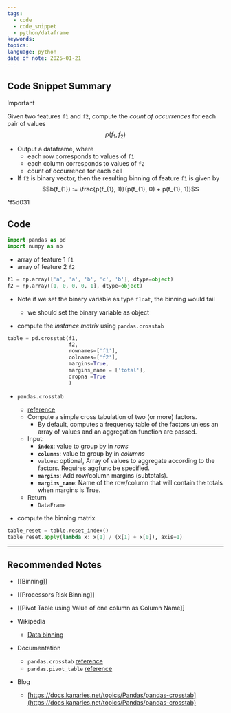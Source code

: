 ```yaml
---
tags:
  - code
  - code_snippet
  - python/dataframe
keywords: 
topics: 
language: python
date of note: 2025-01-21
---
```


## Code Snippet Summary

>[!important]
>Given two features `f1` and `f2`, compute the *count of occurrences* for each pair of values $$p(f_{1}, f_{2})$$ 
>- Output a dataframe, where 
>	- each row corresponds to values of `f1`
>	- each column corresponds to values of `f2`
>	- count of occurrence for each cell
>- If `f2` is binary vector, then the resulting binning of feature `f1` is given by  $$b(f_{1}) :=  \frac{p(f_{1}, 1)}{p(f_{1}, 0) + p(f_{1}, 1)}$$ 

^f5d031

## Code

```python
import pandas as pd
import numpy as np
```

- array of feature 1  `f1`
- array of feature 2 `f2`

```python
f1 = np.array(['a', 'a', 'b', 'c', 'b'], dtype=object)
f2 = np.array([1, 0, 0, 0, 1], dtype=object)
```

- Note if we set the binary variable as type `float`, the binning would fail
	- we should set the binary variable as object

- compute the *instance matrix* using  `pandas.crosstab`

```python
table = pd.crosstab(f1, 
					f2, 
					rownames=['f1'],
					colnames=['f2'],
					margins=True, 
					margins_name = ['total'],
					dropna =True
					)
```

- `pandas.crosstab`
	- [reference](https://pandas.pydata.org/docs/reference/api/pandas.crosstab.html)
	- Compute a simple cross tabulation of two (or more) factors.
		- By default, computes a frequency table of the factors unless an array of values and an aggregation function are passed.
	- Input:
		- **`index`**: value to group by in *rows*
		- **`columns`**: value to group by in *columns*
		- `values`: optional, Array of values to aggregate according to the factors. Requires aggfunc be specified.
		- **`margins`**: Add row/column margins (subtotals).
		- **`margins_name`**: Name of the row/column that will contain the totals when margins is True.
	- Return
		- `DataFrame`

- compute the binning matrix

```python
table_reset = table.reset_index()
table_reset.apply(lambda x: x[1] / (x[1] + x[0]), axis=1)
```




-----------
##  Recommended Notes


- [[Binning]]
- [[Processors Risk Binning]]
- [[Pivot Table using Value of one column as Column Name]]

- Wikipedia
	- [Data binning](https://en.wikipedia.org/wiki/Data_binning)
- Documentation
	- `pandas.crosstab`  [reference](https://pandas.pydata.org/docs/reference/api/pandas.crosstab.html)
	- `pandas.pivot_table` [reference](https://pandas.pydata.org/docs/reference/api/pandas.pivot_table.html)
- Blog
	- [https://docs.kanaries.net/topics/Pandas/pandas-crosstab](https://docs.kanaries.net/topics/Pandas/pandas-crosstab)
